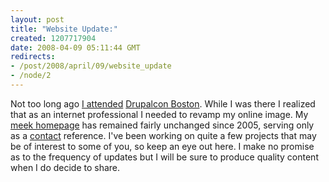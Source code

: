 ```yaml
--- 
layout: post
title: "Website Update:"
created: 1207717904
date: 2008-04-09 05:11:44 GMT
redirects:
- /post/2008/april/09/website_update
- /node/2
---
```

Not too long ago <a href="http://gallery.johndbritton.com/v/2008/drupalcon_boston">I attended</a> <a href="http://boston2008.drupalcon.org">Drupalcon Boston</a>. While I was there I realized that as an internet professional I needed to revamp my online image. My <a href="/nostalgia">meek homepage</a> has remained fairly unchanged since 2005, serving only as a <a href="/contact">contact</a> reference. I've been working on quite a few projects that may be of interest to some of you, so keep an eye out here. I make no promise as to the frequency of updates but I will be sure to produce quality content when I do decide to share.
